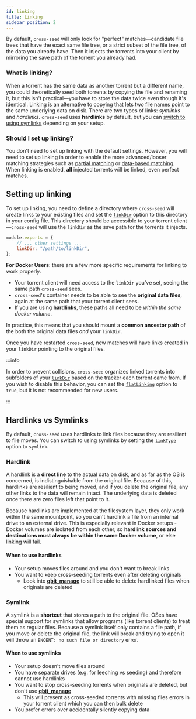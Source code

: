 ```yaml
---
id: linking
title: Linking
sidebar_position: 2
---
```


By default, `cross-seed` will only look for "perfect" matches—candidate file
trees that have the exact same file tree, or a strict subset of the file tree,
of the data you already have. Then it injects the torrents into your client by
mirroring the save path of the torrent you already had.

### What is linking?

When a torrent has the same data as another torrent but a different name, you
could theoretically seed both torrents by copying the file and renaming it, but
this isn't practical—you have to store the data twice even though it's
identical. Linking is an alternative to copying that lets two file names point
to the same underlying data on disk. There are two types of links: _symlinks_
and _hardlinks_. `cross-seed` uses **hardlinks** by default, but you can
[switch to using symlinks](#hardlinks-vs-symlinks) depending on your setup.

### Should I set up linking?

You don't need to set up linking with the default settings. However, you will
need to set up linking in order to enable the more advanced/looser matching
strategies such as [partial matching](partial-matching.md) or
[data-based matching](data-based-matching.md). When linking is enabled, **all**
injected torrents will be linked, even perfect matches.

## Setting up linking

To set up linking, you need to define a directory where `cross-seed` will create
links to your existing files and set the
[`linkDir`](../basics/options.md#linkdir) option to this directory in your
config file. This directory should be accessible to your torrent
client—`cross-seed` will use the `linkDir` as the save path for the torrents it
injects.

```js
module.exports = {
	// ... other settings ...
	linkDir: "/path/to/linkDir",
};
```

**For Docker Users**: there are a few more specific requirements for linking to
work properly.

-   Your torrent client will need access to the `linkDir` you've set, seeing the
    same path `cross-seed` sees.
-   `cross-seed`'s container needs to be able to see the **original data
    files**, again at the same path that your torrent client sees.
-   If you are using **hardlinks**, these paths all need to be _within the same
    docker volume_.

In practice, this means that you should mount a **common ancestor path** of the
both the original data files _and_ your `linkDir`.

Once you have restarted `cross-seed`, new matches will have links created in
your `linkDir` pointing to the original files.

:::info

In order to prevent collisions, `cross-seed` organizes linked torrents into
subfolders of your [`linkDir`](../basics/options.md#linkdir) based on the
tracker each torrent came from. If you wish to disable this behavior, you can
set the [`flatLinking`](../basics/options.md#flatlinking) option to `true`, but
it is not recommended for new users.

:::

## Hardlinks vs Symlinks

By default, `cross-seed` uses hardlinks to link files because they are resilient
to file moves. You can switch to using symlinks by setting the
[`linkType`](../basics/options.md#linktype) option to `symlink`.

### Hardlink

A hardlink is a **direct line** to the actual data on disk, and as far as the OS
is concerned, is indistinguishable from the original file. Because of this,
hardlinks are resilient to being moved, and if you delete the original file, any
other links to the data will remain intact. The underlying data is deleted once
there are zero files left that point to it.

Because hardlinks are implemented at the filesystem layer, they only work within
the same mountpoint, so you can't hardlink a file from an internal drive to an
external drive. This is especially relevant in Docker setups - Docker volumes
are isolated from each other, so **hardlink sources and destinations must always
be within the same Docker volume**, or else linking will fail.

#### When to use hardlinks

-   Your setup moves files around and you don't want to break links
-   You want to keep cross-seeding torrents even after deleting originals
    -   Look into
        [**qbit_manage**](https://github.com/StuffAnThings/qbit_manage) to still
        be able to delete hardlinked files when originals are deleted

### Symlink

A symlink is a **shortcut** that stores a path to the original file. OSes have
special support for symlinks that allow programs (like torrent clients) to treat
them as regular files. Because a symlink itself only contains a file path, if
you move or delete the original file, the link will break and trying to open it
will throw an `ENOENT: no such file or directory` error.

#### When to use symlinks

-   Your setup doesn't move files around
-   You have separate drives (e.g. for leeching vs seeding) and therefore cannot
    use hardlinks
-   You want to stop cross-seeding torrents when originals are deleted, but
    don't use [**qbit_manage**](https://github.com/StuffAnThings/qbit_manage)
    -   This will present as cross-seeded torrents with missing files errors in
        your torrent client which you can then bulk delete
-   You prefer errors over accidentally silently copying data
